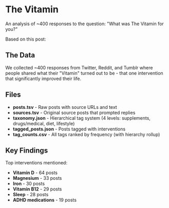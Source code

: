 # The Vitamin

An analysis of ~400 responses to the question: "What was The Vitamin for you?"

Based on this post:

## The Data

We collected ~400 responses from Twitter, Reddit, and Tumblr where people shared what their "Vitamin" turned out to be - that one intervention that significantly improved their life.

## Files

- **posts.tsv** - Raw posts with source URLs and text
- **sources.tsv** - Original source posts that prompted replies
- **taxonomy.json** - Hierarchical tag system (4 levels: supplements, drugs/medical, diet, lifestyle)
- **tagged_posts.json** - Posts tagged with interventions
- **tag_counts.csv** - All tags ranked by frequency (with hierarchy rollup)

## Key Findings

Top interventions mentioned:
- **Vitamin D** - 64 posts
- **Magnesium** - 33 posts
- **Iron** - 30 posts
- **Vitamin B12** - 29 posts
- **Sleep** - 28 posts
- **ADHD medications** - 19 posts
